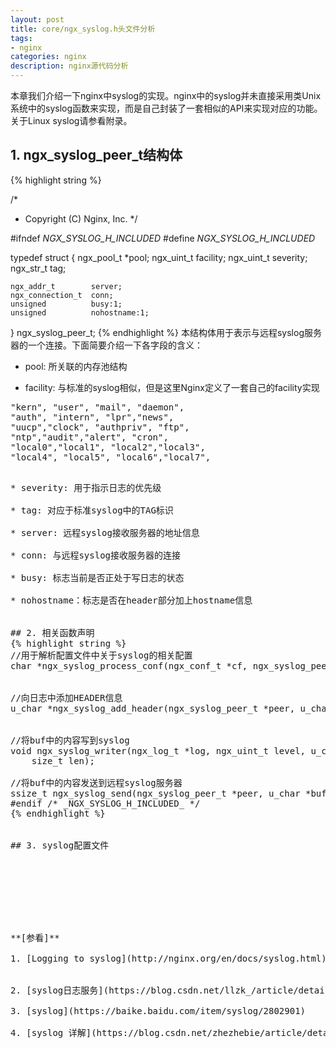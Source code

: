 ```yaml
---
layout: post
title: core/ngx_syslog.h头文件分析
tags:
- nginx
categories: nginx
description: nginx源代码分析
---
```



本章我们介绍一下nginx中syslog的实现。nginx中的syslog并未直接采用类Unix系统中的syslog函数来实现，而是自己封装了一套相似的API来实现对应的功能。关于Linux syslog请参看附录。



<!-- more -->

## 1. ngx_syslog_peer_t结构体
{% highlight string %}

/*
 * Copyright (C) Nginx, Inc.
 */


#ifndef _NGX_SYSLOG_H_INCLUDED_
#define _NGX_SYSLOG_H_INCLUDED_



typedef struct {
    ngx_pool_t       *pool;
    ngx_uint_t        facility;
    ngx_uint_t        severity;
    ngx_str_t         tag;

    ngx_addr_t        server;
    ngx_connection_t  conn;
    unsigned          busy:1;
    unsigned          nohostname:1;
} ngx_syslog_peer_t;
{% endhighlight %}
本结构体用于表示与远程syslog服务器的一个连接。下面简要介绍一下各字段的含义：

* pool: 所关联的内存池结构

* facility: 与标准的syslog相似，但是这里Nginx定义了一套自己的facility实现
<pre>
"kern",	"user", "mail", "daemon", 
"auth", "intern", "lpr","news",
"uucp","clock", "authpriv", "ftp", 
"ntp","audit","alert", "cron", 
"local0","local1", "local2","local3", 
"local4", "local5", "local6","local7",
<pre>

* severity: 用于指示日志的优先级

* tag: 对应于标准syslog中的TAG标识

* server: 远程syslog接收服务器的地址信息

* conn: 与远程syslog接收服务器的连接

* busy: 标志当前是否正处于写日志的状态

* nohostname：标志是否在header部分加上hostname信息


## 2. 相关函数声明
{% highlight string %}
//用于解析配置文件中关于syslog的相关配置
char *ngx_syslog_process_conf(ngx_conf_t *cf, ngx_syslog_peer_t *peer);


//向日志中添加HEADER信息
u_char *ngx_syslog_add_header(ngx_syslog_peer_t *peer, u_char *buf);


//将buf中的内容写到syslog
void ngx_syslog_writer(ngx_log_t *log, ngx_uint_t level, u_char *buf,
    size_t len);

//将buf中的内容发送到远程syslog服务器
ssize_t ngx_syslog_send(ngx_syslog_peer_t *peer, u_char *buf, size_t len);
#endif /* _NGX_SYSLOG_H_INCLUDED_ */
{% endhighlight %}


## 3. syslog配置文件



<br />
<br />

**[参看]**

1. [Logging to syslog](http://nginx.org/en/docs/syslog.html)


2. [syslog日志服务](https://blog.csdn.net/llzk_/article/details/69945366)

3. [syslog](https://baike.baidu.com/item/syslog/2802901)

4. [syslog 详解](https://blog.csdn.net/zhezhebie/article/details/75222667)



<br />
<br />
<br />

